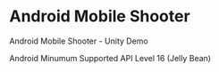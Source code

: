 # Android Mobile Shooter
Android Mobile Shooter - Unity Demo

Android Minumum Supported API Level 16 (Jelly Bean)
